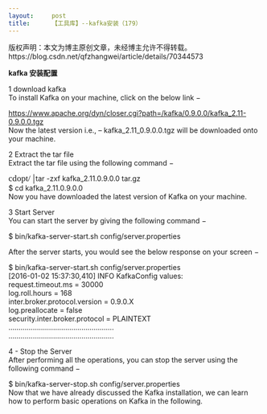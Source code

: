 ```yaml
---
layout:     post
title:      【工具库】--kafka安装（179）
---
```

<div id="article_content" class="article_content clearfix csdn-tracking-statistics" data-pid="blog" data-mod="popu_307" data-dsm="post">
								<div class="article-copyright">
					版权声明：本文为博主原创文章，未经博主允许不得转载。					https://blog.csdn.net/qfzhangwei/article/details/70344573				</div>
								            <div id="content_views" class="markdown_views prism-atom-one-dark">
							<!-- flowchart 箭头图标 勿删 -->
							<svg xmlns="http://www.w3.org/2000/svg" style="display: none;"><path stroke-linecap="round" d="M5,0 0,2.5 5,5z" id="raphael-marker-block" style="-webkit-tap-highlight-color: rgba(0, 0, 0, 0);"></path></svg>
							<p><strong>kafka 安装配置</strong></p>

<p>1 download kafka <br>
To install Kafka on your machine, click on the below link −</p>

<p><a href="https://www.apache.org/dyn/closer.cgi?path=/kafka/0.9.0.0/kafka_2.11-0.9.0.0.tgz" rel="nofollow">https://www.apache.org/dyn/closer.cgi?path=/kafka/0.9.0.0/kafka_2.11-0.9.0.0.tgz</a> <br>
Now the latest version i.e., – kafka_2.11_0.9.0.0.tgz will be downloaded onto your machine.</p>

<p>2 Extract the tar file <br>
Extract the tar file using the following command −</p>

<p><span class="MathJax_Preview"></span><span class="MathJax" id="MathJax-Element-3-Frame" role="textbox" aria-readonly="true"><nobr><span class="math" id="MathJax-Span-21" style="width: 3.576em; display: inline-block;"><span style="display: inline-block; position: relative; width: 2.829em; height: 0px; font-size: 125%;"><span style="position: absolute; clip: rect(1.869em 1000em 3.203em -0.424em); top: -2.771em; left: 0.003em;"><span class="mrow" id="MathJax-Span-22"><span class="mi" id="MathJax-Span-23" style="font-family: MathJax_Math-italic;">c</span><span class="mi" id="MathJax-Span-24" style="font-family: MathJax_Math-italic;">d<span style="display: inline-block; overflow: hidden; height: 1px; width: 0.003em;"></span></span><span class="mi" id="MathJax-Span-25" style="font-family: MathJax_Math-italic;">o</span><span class="mi" id="MathJax-Span-26" style="font-family: MathJax_Math-italic;">p</span><span class="mi" id="MathJax-Span-27" style="font-family: MathJax_Math-italic;">t</span><span class="texatom" id="MathJax-Span-28"><span class="mrow" id="MathJax-Span-29"><span class="mo" id="MathJax-Span-30" style="font-family: MathJax_Main;">/</span></span></span></span><span style="display: inline-block; width: 0px; height: 2.776em;"></span></span></span><span style="border-left-width: 0.003em; border-left-style: solid; display: inline-block; overflow: hidden; width: 0px; height: 1.403em; vertical-align: -0.397em;"></span></span></nobr></span><script type="math/tex" id="MathJax-Element-3"> cd opt/  
</script> tar -zxf kafka_2.11.0.9.0.0 tar.gz <br>
$ cd kafka_2.11.0.9.0.0 <br>
Now you have downloaded the latest version of Kafka on your machine.</p>

<p>3 Start Server <br>
You can start the server by giving the following command −</p>

<p>$ bin/kafka-server-start.sh config/server.properties</p>

<p>After the server starts, you would see the below response on your screen −</p>

<p>$ bin/kafka-server-start.sh config/server.properties <br>
[2016-01-02 15:37:30,410] INFO KafkaConfig values: <br>
request.timeout.ms = 30000 <br>
log.roll.hours = 168 <br>
inter.broker.protocol.version = 0.9.0.X <br>
log.preallocate = false <br>
security.inter.broker.protocol = PLAINTEXT <br>
……………………………………………. <br>
…………………………………………….</p>

<p>4 - Stop the Server <br>
After performing all the operations, you can stop the server using the following command −</p>

<p>$ bin/kafka-server-stop.sh config/server.properties <br>
Now that we have already discussed the Kafka installation, we can learn how to perform basic operations on Kafka in the following.</p>            </div>
						<link href="https://csdnimg.cn/release/phoenix/mdeditor/markdown_views-9e5741c4b9.css" rel="stylesheet">
                </div>